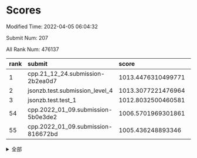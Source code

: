 # Scores

Modified Time: 2022-04-05 06:04:32

Submit Num: 207

All Rank Num: 476137

| rank |               submit               |       score        |       sigma        | pk_num |
| :--- | :--------------------------------- | :----------------- | :----------------- | :----- |
| 1    | cpp.21_12_24.submission-2b2ea0d7   | 1013.4476310499771 | 0.8079802793330585 | 9200   |
| 2    | jsonzb.test.submission_level_4     | 1013.3077221476964 | 0.8045590218686317 | 9204   |
| 3    | jsonzb.test.test_1                 | 1012.8032500460581 | 0.7994734765907846 | 9200   |
| 54   | cpp.2022_01_09.submission-5b0e3de2 | 1006.5701969301861 | 0.7391647704899751 | 9197   |
| 55   | cpp.2022_01_09.submission-816672bd | 1005.436248893346  | 0.7402645438478294 | 9199   |


<details>
<summary>全部</summary>

| rank |                 submit                 |       score        |       sigma        | pk_num |
| :--- | :------------------------------------- | :----------------- | :----------------- | :----- |
| 1    | cpp.21_12_24.submission-2b2ea0d7       | 1013.4476310499771 | 0.8079802793330585 | 9200   |
| 2    | jsonzb.test.submission_level_4         | 1013.3077221476964 | 0.8045590218686317 | 9204   |
| 3    | jsonzb.test.test_1                     | 1012.8032500460581 | 0.7994734765907846 | 9200   |
| 4    | gobigger.level_3.submission_level_3_10 | 1012.2898562746826 | 0.7650067499135486 | 9205   |
| 5    | gobigger.level_3.submission_level_3_12 | 1011.6690748860983 | 0.7979837166188062 | 9199   |
| 6    | gobigger.level_3.submission_level_3_18 | 1011.3511543405513 | 0.7546796446536826 | 9202   |
| 7    | gobigger.level_3.submission_level_3_4  | 1011.3156408424327 | 0.756400606274056  | 9202   |
| 8    | gobigger.level_3.submission_level_3_8  | 1011.2284534529432 | 0.7890519214493189 | 9203   |
| 9    | gobigger.level_3.submission_level_3_11 | 1011.1677988734648 | 0.764399306679225  | 9202   |
| 10   | gobigger.level_3.submission_level_3_26 | 1011.1625741622031 | 0.7686071506088886 | 9204   |
| 11   | gobigger.level_3.submission_level_3_37 | 1011.0573808775738 | 0.7784660856803938 | 9204   |
| 12   | gobigger.level_3.submission_level_3_1  | 1010.8751007618398 | 0.7495914781525892 | 9199   |
| 13   | gobigger.level_3.submission_level_3_31 | 1010.8249840092433 | 0.7515383760995963 | 9202   |
| 14   | gobigger.level_3.submission_level_3_15 | 1010.5998033252654 | 0.7900136680256138 | 9201   |
| 15   | gobigger.level_3.submission_level_3_21 | 1010.5780471457687 | 0.7614634063438616 | 9200   |
| 16   | gobigger.level_3.submission_level_3_49 | 1010.5695484403964 | 0.7760682151119407 | 9201   |
| 17   | gobigger.level_3.submission_level_3_45 | 1010.5432503685053 | 0.7438513246582272 | 9195   |
| 18   | gobigger.level_3.submission_level_3_17 | 1010.5197110089744 | 0.7550095029338774 | 9205   |
| 19   | gobigger.level_3.submission_level_3_41 | 1010.4150078841636 | 0.7655844282999772 | 9202   |
| 20   | gobigger.level_3.submission_level_3_13 | 1010.3302226468453 | 0.7754738592140459 | 9204   |
| 21   | gobigger.level_3.submission_level_3_0  | 1010.2744965997476 | 0.7992125224315335 | 9200   |
| 22   | gobigger.level_3.submission_level_3_32 | 1010.2635598727032 | 0.7799663032838332 | 9202   |
| 23   | gobigger.level_3.submission_level_3_47 | 1010.2497524453329 | 0.7535540677155438 | 9196   |
| 24   | gobigger.level_3.submission_level_3_19 | 1010.2101998071678 | 0.7439419235627498 | 9204   |
| 25   | gobigger.level_3.submission_level_3_23 | 1010.1864741118719 | 0.7535490103365649 | 9200   |
| 26   | gobigger.level_3.submission_level_3_36 | 1010.1660742799908 | 0.7399436156957542 | 9202   |
| 27   | gobigger.level_3.submission_level_3_2  | 1010.1622960369599 | 0.7509792693648399 | 9199   |
| 28   | gobigger.level_3.submission_level_3_5  | 1010.1452079461019 | 0.7588867096892171 | 9194   |
| 29   | gobigger.level_3.submission_level_3_22 | 1010.0768969464757 | 0.7542949135310549 | 9206   |
| 30   | gobigger.level_3.submission_level_3_25 | 1009.9723501909217 | 0.752120679495521  | 9199   |
| 31   | gobigger.level_3.submission_level_3_46 | 1009.8344959870465 | 0.7375611383276492 | 9200   |
| 32   | gobigger.level_3.submission_level_3_35 | 1009.79352016011   | 0.7318841604699573 | 9198   |
| 33   | gobigger.level_3.submission_level_3_27 | 1009.5878505496754 | 0.7532635880905783 | 9199   |
| 34   | gobigger.level_3.submission_level_3_42 | 1009.5461061551235 | 0.7468099992799039 | 9204   |
| 35   | gobigger.level_3.submission_level_3_44 | 1009.5272870311479 | 0.7675352702933004 | 9200   |
| 36   | gobigger.level_3.submission_level_3_16 | 1009.4712268860117 | 0.7620920589639498 | 9205   |
| 37   | gobigger.level_3.submission_level_3_40 | 1009.4584848554313 | 0.7280571506312014 | 9199   |
| 38   | gobigger.level_3.submission_level_3_39 | 1009.4198035961522 | 0.7607648849199729 | 9201   |
| 39   | gobigger.level_3.submission_level_3_3  | 1009.3990320432415 | 0.7378679296569488 | 9203   |
| 40   | gobigger.level_3.submission_level_3_48 | 1009.3638840234048 | 0.7466256032037405 | 9208   |
| 41   | gobigger.level_3.submission_level_3_43 | 1009.3439860074319 | 0.7719181448227304 | 9199   |
| 42   | gobigger.level_3.submission_level_3_20 | 1009.2167755639039 | 0.7384500675266323 | 9201   |
| 43   | gobigger.level_3.submission_level_3_34 | 1009.1560415140426 | 0.7343040106844865 | 9198   |
| 44   | gobigger.level_3.submission_level_3_14 | 1009.1056829766826 | 0.7640090151273482 | 9202   |
| 45   | gobigger.level_3.submission_level_3_7  | 1009.1019266699702 | 0.7195806460738849 | 9196   |
| 46   | gobigger.level_3.submission_level_3_29 | 1009.0671634126372 | 0.7582073129278116 | 9197   |
| 47   | gobigger.level_3.submission_level_3_38 | 1008.9481235156192 | 0.7389341826081871 | 9201   |
| 48   | gobigger.level_3.submission_level_3_6  | 1008.7182962548138 | 0.7704399885337612 | 9202   |
| 49   | gobigger.level_3.submission_level_3_9  | 1008.7163564584677 | 0.7549147177027867 | 9195   |
| 50   | gobigger.level_3.submission_level_3_24 | 1008.5629520670085 | 0.7486805718262904 | 9201   |
| 51   | gobigger.level_3.submission_level_3_33 | 1008.3723792142713 | 0.7224570410082999 | 9197   |
| 52   | gobigger.level_3.submission_level_3_28 | 1008.0681999924961 | 0.719319568558041  | 9201   |
| 53   | gobigger.level_3.submission_level_3_30 | 1008.0515939294548 | 0.7377820510507005 | 9200   |
| 54   | cpp.2022_01_09.submission-5b0e3de2     | 1006.5701969301861 | 0.7391647704899751 | 9197   |
| 55   | cpp.2022_01_09.submission-816672bd     | 1005.436248893346  | 0.7402645438478294 | 9199   |
| 56   | gobigger.level_1.submission_level_1_24 | 1004.614759801522  | 0.7114655564372474 | 9202   |
| 57   | gobigger.level_1.submission_level_1_5  | 1004.3263902668965 | 0.7269660719064963 | 9202   |
| 58   | gobigger.level_1.submission_level_1_29 | 1004.1428499488899 | 0.7169801611793903 | 9201   |
| 59   | gobigger.level_1.submission_level_1_12 | 1004.1326676016376 | 0.7211340183405834 | 9201   |
| 60   | gobigger.level_1.submission_level_1_31 | 1004.1326082381713 | 0.7212771327381289 | 9201   |
| 61   | gobigger.level_1.submission_level_1_3  | 1004.057028999032  | 0.7325885458847189 | 9199   |
| 62   | gobigger.level_1.submission_level_1_16 | 1003.9739937060631 | 0.7153077626194052 | 9198   |
| 63   | gobigger.level_1.submission_level_1_23 | 1003.9417383434303 | 0.7187140815313021 | 9203   |
| 64   | gobigger.level_1.submission_level_1_36 | 1003.9373413280961 | 0.7174851226332499 | 9198   |
| 65   | gobigger.level_1.submission_level_1_47 | 1003.8743003296099 | 0.7268038670464564 | 9204   |
| 66   | gobigger.level_1.submission_level_1_28 | 1003.8471994355341 | 0.713786105497129  | 9203   |
| 67   | gobigger.level_1.submission_level_1_32 | 1003.7521812414561 | 0.7256067112629582 | 9198   |
| 68   | gobigger.level_1.submission_level_1_17 | 1003.6886600393653 | 0.7218321524479024 | 9199   |
| 69   | gobigger.level_1.submission_level_1_2  | 1003.6508775889286 | 0.7173057799705366 | 9201   |
| 70   | gobigger.level_1.submission_level_1_40 | 1003.5809106100509 | 0.7209725301506554 | 9199   |
| 71   | gobigger.level_1.submission_level_1_34 | 1003.5724346642876 | 0.6977609485705444 | 9201   |
| 72   | gobigger.level_1.submission_level_1_37 | 1003.5586620703855 | 0.7038743645969834 | 9198   |
| 73   | gobigger.level_1.submission_level_1_11 | 1003.4576643463485 | 0.7183199040812894 | 9203   |
| 74   | gobigger.level_1.submission_level_1_19 | 1003.3115945403388 | 0.7172825533594939 | 9203   |
| 75   | gobigger.level_1.submission_level_1_22 | 1003.292868351062  | 0.7159446750063446 | 9203   |
| 76   | gobigger.level_1.submission_level_1_26 | 1003.2859659638311 | 0.7160341469597751 | 9203   |
| 77   | gobigger.level_1.submission_level_1_9  | 1003.2659193841376 | 0.7067072559823472 | 9200   |
| 78   | gobigger.level_1.submission_level_1_21 | 1003.2188437120932 | 0.7222947275307767 | 9203   |
| 79   | gobigger.level_1.submission_level_1_46 | 1003.177634134872  | 0.7093517015346658 | 9197   |
| 80   | gobigger.level_1.submission_level_1_38 | 1003.1648221681878 | 0.702265518606377  | 9201   |
| 81   | gobigger.level_1.submission_level_1_13 | 1003.1595743530987 | 0.7091237220005673 | 9197   |
| 82   | gobigger.level_1.submission_level_1_0  | 1002.9516847951144 | 0.717484278201303  | 9204   |
| 83   | gobigger.level_1.submission_level_1_4  | 1002.9203385224815 | 0.7054755877858997 | 9197   |
| 84   | gobigger.level_1.submission_level_1_44 | 1002.8636794490185 | 0.7166619671026471 | 9198   |
| 85   | gobigger.level_1.submission_level_1_7  | 1002.8096958670716 | 0.7180569306059784 | 9207   |
| 86   | gobigger.level_1.submission_level_1_39 | 1002.809554535115  | 0.7162159605734729 | 9202   |
| 87   | gobigger.level_1.submission_level_1_30 | 1002.775981664339  | 0.7247317275185726 | 9203   |
| 88   | gobigger.level_1.submission_level_1_45 | 1002.7622820122772 | 0.7099228946648412 | 9197   |
| 89   | gobigger.level_1.submission_level_1_33 | 1002.7427862847006 | 0.710787720799551  | 9200   |
| 90   | gobigger.level_1.submission_level_1_10 | 1002.7385960244508 | 0.7134798912762732 | 9199   |
| 91   | gobigger.level_1.submission_level_1_41 | 1002.7264211493217 | 0.7057210934001196 | 9196   |
| 92   | gobigger.level_1.submission_level_1_43 | 1002.6579979030569 | 0.7180035893875745 | 9194   |
| 93   | gobigger.level_1.submission_level_1_25 | 1002.5811131649064 | 0.7185487747671897 | 9200   |
| 94   | gobigger.level_1.submission_level_1_48 | 1002.539144021744  | 0.7130488709953364 | 9204   |
| 95   | gobigger.level_1.submission_level_1_1  | 1002.5310264092439 | 0.7150718461431054 | 9204   |
| 96   | gobigger.level_1.submission_level_1_15 | 1002.5116776642473 | 0.7293620376127845 | 9196   |
| 97   | gobigger.level_1.submission_level_1_35 | 1002.4693580531739 | 0.7123491508599866 | 9201   |
| 98   | gobigger.level_1.submission_level_1_18 | 1002.3908407981287 | 0.7303563683391385 | 9203   |
| 99   | gobigger.level_1.submission_level_1_14 | 1002.3808010972267 | 0.7138506636875098 | 9198   |
| 100  | gobigger.level_1.submission_level_1_42 | 1002.3491532523917 | 0.7186416914072605 | 9205   |
| 101  | gobigger.level_1.submission_level_1_49 | 1002.3421182999678 | 0.7106244459355174 | 9202   |
| 102  | gobigger.level_1.submission_level_1_8  | 1002.2361155905886 | 0.7085030653825845 | 9202   |
| 103  | gobigger.level_1.submission_level_1_6  | 1002.2193038872332 | 0.7225780320293376 | 9192   |
| 104  | gobigger.level_1.submission_level_1_27 | 1002.1402250828312 | 0.7070955182771586 | 9193   |
| 105  | gobigger.level_1.submission_level_1_20 | 1002.0168906538818 | 0.7220957119752565 | 9206   |
| 106  | gobigger.random.submission_random_37   | 997.9185031866434  | 0.7030374282906416 | 9204   |
| 107  | gobigger.random.submission_random_25   | 997.4682600369093  | 0.6977650948198583 | 9198   |
| 108  | gobigger.random.submission_random_27   | 997.2837190764429  | 0.7092680464975633 | 9205   |
| 109  | gobigger.random.submission_random_38   | 997.2736691862004  | 0.6989649425509674 | 9201   |
| 110  | gobigger.random.submission_random_39   | 997.1393308442894  | 0.7055178573122327 | 9206   |
| 111  | gobigger.random.submission_random_28   | 996.9609624343632  | 0.7134498054600971 | 9201   |
| 112  | gobigger.random.submission_random_21   | 996.9542414595264  | 0.6993326092758373 | 9206   |
| 113  | gobigger.random.submission_random_41   | 996.92465809688    | 0.710155870774973  | 9199   |
| 114  | gobigger.random.submission_random_10   | 996.8921635743263  | 0.7243688192831417 | 9206   |
| 115  | gobigger.random.submission_random_9    | 996.8593502118889  | 0.7006197179234279 | 9205   |
| 116  | gobigger.random.submission_random_35   | 996.8404120948834  | 0.7022285606142354 | 9204   |
| 117  | gobigger.random.submission_random_44   | 996.6727060659016  | 0.7134582019176007 | 9203   |
| 118  | gobigger.random.submission_random_34   | 996.5952743955037  | 0.7229580346693215 | 9198   |
| 119  | gobigger.random.submission_random_42   | 996.5750443951914  | 0.7076066623228378 | 9202   |
| 120  | gobigger.random.submission_random_49   | 996.4136105571093  | 0.711426074430804  | 9196   |
| 121  | gobigger.random.submission_random_3    | 996.3966846677574  | 0.7220191479802865 | 9205   |
| 122  | gobigger.random.submission_random_31   | 996.3834263571079  | 0.7097572149838712 | 9198   |
| 123  | gobigger.random.submission_random_20   | 996.331660012536   | 0.7005008726984453 | 9203   |
| 124  | gobigger.random.submission_random_13   | 996.301867186713   | 0.7123905298472903 | 9201   |
| 125  | gobigger.random.submission_random_12   | 996.2717135208961  | 0.7084828572345983 | 9205   |
| 126  | gobigger.random.submission_random_18   | 996.2298916539445  | 0.709258369809797  | 9204   |
| 127  | gobigger.random.submission_random_32   | 996.2117794206201  | 0.7094838552052074 | 9197   |
| 128  | gobigger.random.submission_random_16   | 996.1602117383294  | 0.7288450375520084 | 9197   |
| 129  | gobigger.random.submission_random_33   | 996.1511883699691  | 0.7187572169048657 | 9200   |
| 130  | gobigger.random.submission_random_30   | 996.1318237875674  | 0.7099158058016235 | 9200   |
| 131  | gobigger.random.submission_random_22   | 996.114649475675   | 0.7056783451192179 | 9203   |
| 132  | gobigger.random.submission_random_1    | 996.10074073351    | 0.7179592722123793 | 9196   |
| 133  | gobigger.random.submission_random_43   | 996.0802360038256  | 0.7044888422275617 | 9196   |
| 134  | gobigger.random.submission_random_23   | 995.9500165705771  | 0.6988486531865673 | 9202   |
| 135  | gobigger.random.submission_random_5    | 995.9446912224363  | 0.7133667114431392 | 9201   |
| 136  | gobigger.random.submission_random_0    | 995.9427126189576  | 0.7045725266805769 | 9204   |
| 137  | gobigger.random.submission_random_26   | 995.8472994042509  | 0.6973334297828436 | 9201   |
| 138  | gobigger.random.submission_random_15   | 995.8068294893379  | 0.7045012404079986 | 9203   |
| 139  | gobigger.random.submission_random_45   | 995.7683915001966  | 0.710564146490274  | 9202   |
| 140  | gobigger.random.submission_random_11   | 995.7659112942109  | 0.7149107558788294 | 9204   |
| 141  | gobigger.random.submission_random_7    | 995.7294047929213  | 0.7276148814503235 | 9203   |
| 142  | gobigger.random.submission_random_8    | 995.7091809271433  | 0.7114237341636972 | 9204   |
| 143  | gobigger.random.submission_random_14   | 995.675236305601   | 0.7066875314960857 | 9196   |
| 144  | gobigger.random.submission_random_4    | 995.6390468942429  | 0.7041797767516004 | 9202   |
| 145  | gobigger.random.submission_random_47   | 995.4988671525899  | 0.7079804231147672 | 9198   |
| 146  | gobigger.random.submission_random_46   | 995.4880448730315  | 0.7155391522830208 | 9200   |
| 147  | gobigger.random.submission_random_19   | 995.4493314011789  | 0.7089807886842089 | 9200   |
| 148  | gobigger.random.submission_random_36   | 995.4368484200261  | 0.7214933852355456 | 9199   |
| 149  | gobigger.random.submission_random_29   | 995.2504739110615  | 0.7115184145003739 | 9200   |
| 150  | gobigger.random.submission_random_48   | 995.1597393521345  | 0.7010704517562047 | 9200   |
| 151  | gobigger.random.submission_random_2    | 995.0209249254268  | 0.7227449808944623 | 9199   |
| 152  | gobigger.random.submission_random_40   | 994.9834912289712  | 0.7155001849844088 | 9203   |
| 153  | gobigger.random.submission_random_6    | 994.7527631552284  | 0.710163474133005  | 9195   |
| 154  | gobigger.random.submission_random_17   | 994.6605565578893  | 0.7189296058870749 | 9200   |
| 155  | gobigger.random.submission_random_24   | 994.6434162334631  | 0.7117068074998344 | 9201   |
| 156  | gobigger.level_2.submission_level_2_12 | 994.5092587817112  | 0.7274435241535673 | 9203   |
| 157  | gobigger.level_2.submission_level_2_46 | 994.3931034555026  | 0.7289763883769379 | 9200   |
| 158  | gobigger.level_2.submission_level_2_6  | 994.3875230019356  | 0.7326389864249319 | 9203   |
| 159  | gobigger.level_2.submission_level_2_20 | 993.8528273032996  | 0.7277381125205225 | 9201   |
| 160  | gobigger.level_2.submission_level_2_34 | 993.6899696898366  | 0.726637373284213  | 9199   |
| 161  | gobigger.level_2.submission_level_2_13 | 993.6266888158729  | 0.7249618095579602 | 9202   |
| 162  | gobigger.level_2.submission_level_2_0  | 993.4952291620328  | 0.7307530844446974 | 9203   |
| 163  | gobigger.level_2.submission_level_2_43 | 993.4684550273934  | 0.7263653839934048 | 9202   |
| 164  | gobigger.level_2.submission_level_2_39 | 993.0913437514887  | 0.7636414912422403 | 9205   |
| 165  | gobigger.level_2.submission_level_2_29 | 992.9680200897793  | 0.7352523649443918 | 9203   |
| 166  | gobigger.level_2.submission_level_2_27 | 992.8232990864807  | 0.7179611924826435 | 9203   |
| 167  | gobigger.level_2.submission_level_2_3  | 992.6861191947205  | 0.7553912180842145 | 9200   |
| 168  | gobigger.level_2.submission_level_2_17 | 992.6430828723832  | 0.7452127692419471 | 9200   |
| 169  | gobigger.level_2.submission_level_2_22 | 992.6030096142294  | 0.7169405693347533 | 9205   |
| 170  | gobigger.level_2.submission_level_2_9  | 992.5175265492176  | 0.761772812533293  | 9203   |
| 171  | gobigger.level_2.submission_level_2_23 | 992.4782529755541  | 0.7478899515437233 | 9199   |
| 172  | gobigger.level_2.submission_level_2_15 | 992.4375146187313  | 0.7472381797553819 | 9203   |
| 173  | gobigger.level_2.submission_level_2_42 | 992.4260808309095  | 0.7355518145880218 | 9198   |
| 174  | gobigger.level_2.submission_level_2_48 | 992.367087594939   | 0.7427057095080406 | 9198   |
| 175  | gobigger.level_2.submission_level_2_37 | 992.3336288491286  | 0.7442759904534688 | 9201   |
| 176  | gobigger.level_2.submission_level_2_44 | 992.2370354632451  | 0.7408407176345493 | 9197   |
| 177  | gobigger.level_2.submission_level_2_28 | 992.2129213345848  | 0.7328982382532432 | 9197   |
| 178  | gobigger.level_2.submission_level_2_2  | 992.1124897538983  | 0.7503099041399172 | 9199   |
| 179  | gobigger.level_2.submission_level_2_33 | 992.1090996225578  | 0.7493666513743775 | 9199   |
| 180  | gobigger.level_2.submission_level_2_8  | 992.039252126621   | 0.7443679597339454 | 9201   |
| 181  | gobigger.level_2.submission_level_2_21 | 992.023862938703   | 0.7237345300892395 | 9206   |
| 182  | gobigger.level_2.submission_level_2_40 | 992.0104019381906  | 0.7567920210914482 | 9206   |
| 183  | gobigger.level_2.submission_level_2_26 | 992.0033432091107  | 0.7402890067676565 | 9200   |
| 184  | gobigger.level_2.submission_level_2_7  | 991.9623772017029  | 0.7303291797458374 | 9197   |
| 185  | gobigger.level_2.submission_level_2_30 | 991.9292043915392  | 0.7440620042177803 | 9196   |
| 186  | gobigger.level_2.submission_level_2_11 | 991.8704888025568  | 0.7554312814135874 | 9205   |
| 187  | gobigger.level_2.submission_level_2_38 | 991.7066993413924  | 0.7429627965342217 | 9199   |
| 188  | gobigger.level_2.submission_level_2_24 | 991.6901026541469  | 0.7499612315467982 | 9196   |
| 189  | gobigger.level_2.submission_level_2_4  | 991.6771955197263  | 0.7609064648761988 | 9198   |
| 190  | gobigger.level_2.submission_level_2_18 | 991.6310403737316  | 0.7324268473427916 | 9203   |
| 191  | gobigger.level_2.submission_level_2_49 | 991.6180289128787  | 0.7593340962616318 | 9196   |
| 192  | gobigger.level_2.submission_level_2_10 | 991.558824745124   | 0.7515801625534689 | 9202   |
| 193  | gobigger.level_2.submission_level_2_25 | 991.5472492384372  | 0.7636266202577944 | 9200   |
| 194  | gobigger.level_2.submission_level_2_47 | 991.4710617943446  | 0.7538469467600681 | 9197   |
| 195  | gobigger.level_2.submission_level_2_35 | 991.3491967337279  | 0.7543260691644061 | 9198   |
| 196  | gobigger.level_2.submission_level_2_1  | 991.318043586496   | 0.7633752196421991 | 9202   |
| 197  | gobigger.level_2.submission_level_2_19 | 991.208954659458   | 0.7522873801606071 | 9204   |
| 198  | gobigger.level_2.submission_level_2_41 | 991.1763181343023  | 0.7575922041065809 | 9201   |
| 199  | gobigger.level_2.submission_level_2_45 | 991.1559499237691  | 0.7400716371806453 | 9201   |
| 200  | gobigger.level_2.submission_level_2_32 | 991.138849261499   | 0.7475610160747984 | 9205   |
| 201  | gobigger.level_2.submission_level_2_31 | 991.0874033433973  | 0.739983217120454  | 9197   |
| 202  | gobigger.level_2.submission_level_2_5  | 991.0285487705635  | 0.778710894781796  | 9203   |
| 203  | gobigger.level_2.submission_level_2_14 | 991.0017591730004  | 0.7382232198792645 | 9206   |
| 204  | gobigger.level_2.submission_level_2_16 | 990.1942664015824  | 0.7575187852030023 | 9198   |
| 205  | gobigger.level_2.submission_level_2_36 | 989.7451601960413  | 0.7764747256380347 | 9196   |
| 206  | gobigger.none.submission_none_1        | 977.1689485008797  | 1.3615456916025415 | 9199   |
| 207  | gobigger.none.submission_none_0        | 976.0232641077121  | 1.4694376838621783 | 9200   |

</details>
